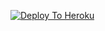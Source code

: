 [![Deploy To Heroku](https://www.herokucdn.com/deploy/button.svg)](https://dashboard.heroku.com/new?template=https://github.com/MARCO-015/NAAM_BADLO)
